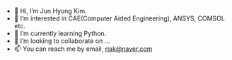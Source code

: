 - 👋 Hi, I’m Jun Hyung Kim.
- 👀 I’m interested in CAE(Computer Aided Engineering), ANSYS, COMSOL etc.
- 🌱 I’m currently learning Python.
- 💞️ I’m looking to collaborate on ...
- 📫 You can reach me by email, riak@naver.com

<!---
riak2000/riak2000 is a ✨ special ✨ repository because its `README.md` (this file) appears on your GitHub profile.
You can click the Preview link to take a look at your changes.
--->
